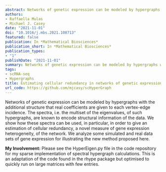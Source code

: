 ```yaml
---
abstract: Networks of genetic expression can be modeled by hypergraphs with the additional structure that real coefficients are given to each vertex-edge incidence. The spectra, i.e. the multiset of the eigenvalues, of such hypergraphs, are known to encode structural information of the data. We show how these spectra can be used, in particular, in order to give an estimation of cellular redundancy, a novel measure of gene expression heterogeneity, of the network. We analyze some simulated and real data sets of gene expression for illustrating the new method proposed here.
authors:
- Raffaella Mulas
- Michael J. Casey
date: "2021-11-01"
doi: "10.1016/j.mbs.2021.108713"
featured: false
publication: In *Mathematical Biosciences*
publication_short: In *Mathematical Biosciences*
publication_types:
- "1"
publishDate: "2021-11-01"
summary: Networks of genetic expression can be modeled by hypergraphs with the additional structure that real coefficients are given to each vertex-edge incidence. The spectra, i.e. the multiset of the eigenvalues, of such hypergraphs, are known to encode structural information of the data. We show how these spectra can be used, in particular, in order to give an estimation of cellular redundancy, a novel measure of gene expression heterogeneity, of the network. We analyze some simulated and real data sets of gene expression for illustrating the new method proposed here.
tags:
- scRNA-seq
- Hypergraphs
title: Estimating cellular redundancy in networks of genetic expression
url_code: https://github.com/mjcasy/scHyperGraph
---
```


Networks of genetic expression can be modeled by hypergraphs with the additional structure that real coefficients are given to each vertex-edge incidence. The spectra, i.e. the multiset of the eigenvalues, of such hypergraphs, are known to encode structural information of the data. We show how these spectra can be used, in particular, in order to give an estimation of cellular redundancy, a novel measure of gene expression heterogeneity, of the network. We analyze some simulated and real data sets of gene expression for illustrating the new method proposed here.

**My Involvement:** Please see the HyperEigen.py file in the code repository for my sparse implementation of spectral hypergraph calculations. This is an adaptation of the code found in the rhype package but optimised to quickly run on large matrices with few entries.
